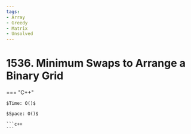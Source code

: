 ```yaml
---
tags:
- Array
- Greedy
- Matrix
- Unsolved
---
```



# 1536. Minimum Swaps to Arrange a Binary Grid

=== "C++"

    $Time: O()$

    $Space: O()$

    ```c++
    ```